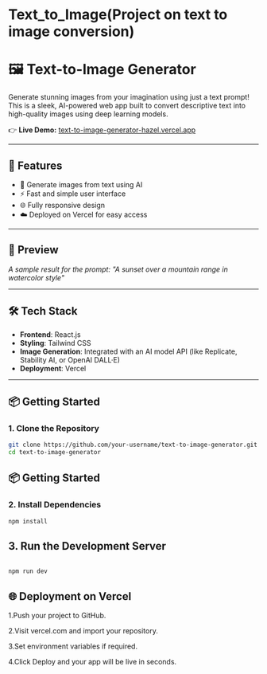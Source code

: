 # Text_to_Image(Project on text to image conversion) 

# 🖼️ Text-to-Image Generator

Generate stunning images from your imagination using just a text prompt! This is a sleek, AI-powered web app built to convert descriptive text into high-quality images using deep learning models.

👉 **Live Demo:** [text-to-image-generator-hazel.vercel.app](https://text-to-image-generator-hazel.vercel.app/)

---

## 🚀 Features

- 🎨 Generate images from text using AI
- ⚡ Fast and simple user interface
- 🌐 Fully responsive design
- ☁️ Deployed on Vercel for easy access

---

## 📸 Preview

*A sample result for the prompt: "A sunset over a mountain range in watercolor style"*

---

## 🛠️ Tech Stack

- **Frontend**: React.js  
- **Styling**: Tailwind CSS  
- **Image Generation**: Integrated with an AI model API (like Replicate, Stability AI, or OpenAI DALL·E)  
- **Deployment**: Vercel

---

## 📦 Getting Started

### 1. Clone the Repository

```bash
git clone https://github.com/your-username/text-to-image-generator.git
cd text-to-image-generator
```


## 📦 Getting Started

### 2. Install Dependencies

```bash
npm install

```

## 3. Run the Development Server
```bash

npm run dev

```

## 🌐 Deployment on Vercel

1.Push your project to GitHub.

2.Visit vercel.com and import your repository.

3.Set environment variables if required.

4.Click Deploy and your app will be live in seconds.
